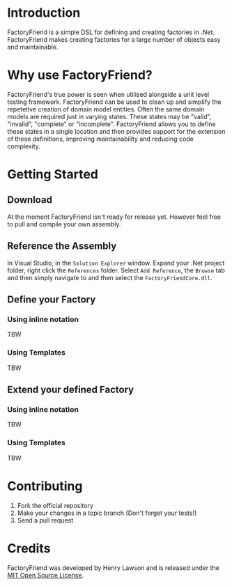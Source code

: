 # Introduction
FactoryFriend is a simple DSL for defining and creating factories in 
.Net. FactoryFriend makes creating factories for a large number of
objects easy and maintainable.

# Why use FactoryFriend?
FactoryFriend's true power is seen when utilised alongside a unit level
testing framework. FactoryFriend can be used to clean up and simplify
the repetetive creation of domain model entities. Often the same domain
models are required just in varying states. These states may be "valid",
"invalid", "complete" or "incomplete". FactoryFriend allows you to
define these states in a single location and then provides support for the
extension of these definitions, improving maintainability and reducing
code complexity.

# Getting Started
## Download
At the moment FactoryFriend isn't ready for release yet. However feel 
free to pull and compile your own assembly.

## Reference the Assembly
In Visual Studio, in the `Solution Explorer` window. Expand your .Net 
project folder, right click the `References` folder. Select `Add Reference`, 
the `Browse` tab and then simply navigate to and then select the
`FactoryFriendCore.dll`.

## Define your Factory
### Using inline notation
TBW

### Using Templates
TBW

## Extend your defined Factory
### Using inline notation
TBW

### Using Templates
TBW

# Contributing
1. Fork the official repository
2. Make your changes in a topic branch (Don't forget your tests!)
3. Send a pull request

# Credits
FactoryFriend was developed by Henry Lawson and is released under the [MIT Open Source License](http://www.opensource.org/licenses/MIT).

